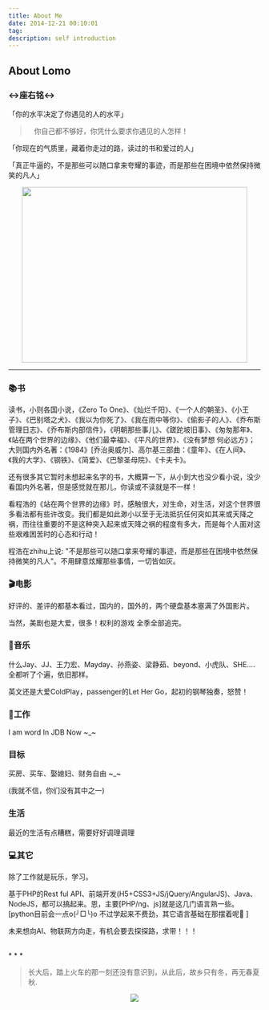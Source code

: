 ```yaml
---
title: About Me
date: 2014-12-21 00:10:01
tag: 
description: self introduction
---
```


## About Lomo


### ↔️座右铭↔️

「你的水平决定了你遇见的人的水平」


> &nbsp;&nbsp;&nbsp;你自己都不够好，你凭什么要求你遇见的人怎样！

「你现在的气质里，藏着你走过的路，读过的书和爱过的人」


「真正牛逼的，不是那些可以随口拿来夸耀的事迹，而是那些在困境中依然保持微笑的凡人」

<div align='center'>
    <img width="450" height="350" src="http://oluzh4sa6.bkt.clouddn.com/GitHubPages/article/tomorrow.jpeg" />
    <br>
</div>

- - -

### 📚书

读书，小则各国小说，《Zero To One》、《灿烂千阳》、《一个人的朝圣》、《小王子》、《巴别塔之犬》、《我以为你死了》、《我在雨中等你》、《偷影子的人》、《乔布斯管理日志》、《乔布斯内部信件》，《明朝那些事儿》、《蹉跎坡旧事》、《匆匆那年》、《站在两个世界的边缘》、《他们最幸福》、《平凡的世界》、《没有梦想 何必远方》；大则国内外名著：《1984》[乔治奥威尔]、高尔基三部曲：《童年》、《在人间》、《我的大学》、《钢铁》、《简爱》、《巴黎圣母院》、《卡夫卡》。

还有很多其它暂时未想起来名字的书，大概算一下，从小到大也没少看小说，没少看国内外名著，但是感觉就在那儿，你读或不读就是不一样！

看程浩的《站在两个世界的边缘》时，感触很大，对生命，对生活，对这个世界很多看法都有些许改变。我们都是如此渺小以至于无法抵抗任何突如其来或天降之祸，而往往重要的不是这种突入起来或天降之祸的程度有多大，而是每个人面对这些艰难困苦时的心态和行动！

程浩在zhihu上说: "不是那些可以随口拿来夸耀的事迹，而是那些在困境中依然保持微笑的凡人"。不用肆意炫耀那些事情，一切皆如灰。


### 🎬电影
好评的、差评的都基本看过，国内的，国外的，两个硬盘基本塞满了外国影片。

当然，美剧也是大爱，很多！权利的游戏 全季全部追完。

### 🎵音乐
什么Jay、JJ、王力宏、Mayday、孙燕姿、梁静茹、beyond、小虎队、SHE.... 全都听了个遍，依旧那样。

英文还是大爱ColdPlay，passenger的Let Her Go，起初的钢琴独奏，怒赞！

### 📅工作

I am word In JDB Now ~_~

### 目标

买房、买车、娶媳妇、财务自由    ~_~

(我就不信，你们没有其中之一)

### 生活
最近的生活有点糟糕，需要好好调理调理

### 💻其它
除了工作就是玩乐，学习。

基于PHP的Rest ful API、前端开发(H5+CSS3+JS/jQuery/AngularJS)、Java、NodeJS，都可以搞起来。恩，主要[PHP/ng、js]就是这几门语言熟一些。[python目前会一点o(╯□╰)o 不过学起来不费劲，其它语言基础在那摆着呢🙂 ]

未来想向AI、物联网方向走，有机会要去探探路，求带！！！

<br>
* * *

> 长大后，踏上火车的那一刻还没有意识到，从此后，故乡只有冬，再无春夏秋.

<div align="center">
    <img src="http://oluzh4sa6.bkt.clouddn.com/GitHubPages/article/hometown.jpeg" />
    <br>
</div>
 
